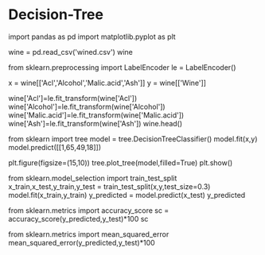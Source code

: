 # Decision-Tree

import pandas as pd
import matplotlib.pyplot as plt

wine = pd.read_csv('wined.csv')
wine

from sklearn.preprocessing import LabelEncoder
le = LabelEncoder()

x = wine[['Acl','Alcohol','Malic.acid','Ash']]
y = wine[['Wine']]

wine['Acl']=le.fit_transform(wine['Acl'])
wine['Alcohol']=le.fit_transform(wine['Alcohol'])
wine['Malic.acid']=le.fit_transform(wine['Malic.acid'])
wine['Ash']=le.fit_transform(wine['Ash'])
wine.head()

from sklearn import tree
model = tree.DecisionTreeClassifier()
model.fit(x,y)
model.predict([[1,65,49,18]])

plt.figure(figsize=(15,10))
tree.plot_tree(model,filled=True)
plt.show()

from sklearn.model_selection import train_test_split
x_train,x_test,y_train,y_test = train_test_split(x,y,test_size=0.3)
model.fit(x_train,y_train)
y_predicted = model.predict(x_test)
y_predicted

from sklearn.metrics import accuracy_score
sc = accuracy_score(y_predicted,y_test)*100
sc

from sklearn.metrics import mean_squared_error
mean_squared_error(y_predicted,y_test)*100
